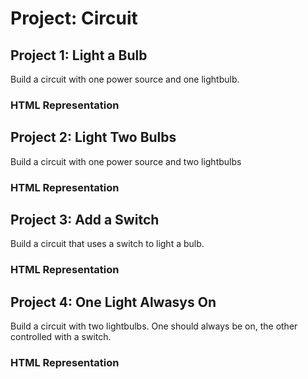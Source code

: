 # Project: Circuit

## Project 1: Light a Bulb

Build a circuit with one power source and one lightbulb.

<!-- Diagram -->

### HTML Representation

<!-- Mockup -->

## Project 2: Light Two Bulbs

Build a circuit with one power source and two lightbulbs

<!-- Diagram -->

### HTML Representation

<!-- Mockup -->

## Project 3: Add a Switch

Build a circuit that uses a switch to light a bulb.

<!-- Diagram -->

### HTML Representation

<!-- Mockup -->

## Project 4: One Light Alwasys On

Build a circuit with two lightbulbs. One should always be on, the other controlled with a switch.

<!-- Diagram -->

### HTML Representation

<!-- Mockup -->
